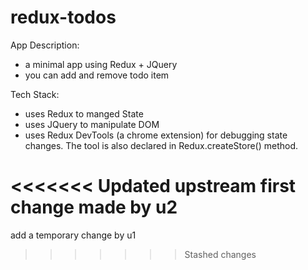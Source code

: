 # redux-todos

App Description:
- a minimal app using Redux + JQuery
- you can add and remove todo item

Tech Stack:
- uses Redux to manged State
- uses JQuery to manipulate DOM
- uses Redux DevTools (a chrome extension) for debugging state changes. The tool is also declared in Redux.createStore() method.

<<<<<<< Updated upstream
first change made by u2
=======


add a temporary change by u1
>>>>>>> Stashed changes
